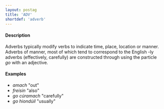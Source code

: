 ```yaml
---
layout: postag
title: 'ADV'
shortdef: 'adverb'
---
```


#### Description

Adverbs typically modify verbs to indicate time, place, location or manner. Adverbs of manner, most of which tend to correspond to the English -ly adverbs (effectively, carefully) are constructed through using the particle _go_ with an adjective. 

#### Examples

* _amach_ "out"
* _freisin_ "also"
* _go cúramach_  "carefully"
* _go hiondúil_ "usually"

